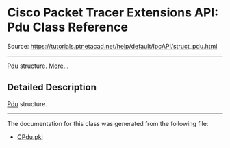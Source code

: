 # Cisco Packet Tracer Extensions API: Pdu Class Reference

Source: https://tutorials.ptnetacad.net/help/default/IpcAPI/struct_pdu.html

---

[Pdu](struct_pdu.html "Pdu structure.") structure. [More...](struct_pdu.html#details)

## Detailed Description

[Pdu](struct_pdu.html "Pdu structure.") structure. 

* * *

The documentation for this class was generated from the following file:

  * [CPdu.pki](_c_pdu_8pki.html)


